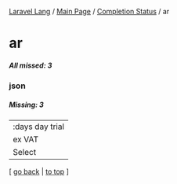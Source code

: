 [Laravel Lang](https://github.com/Laravel-Lang/lang) / [Main Page](../index.md) / [Completion Status](../status.md) / ar

# ar

##### All missed: 3


### json

##### Missing: 3

<table >
<tr><td align="left" >
:days day trial
</td>
</tr>
<tr><td align="left" >
ex VAT
</td>
</tr>
<tr><td align="left" >
Select
</td>
</tr>

</table>


[ [go back](../status.md) | [to top](#) ]


